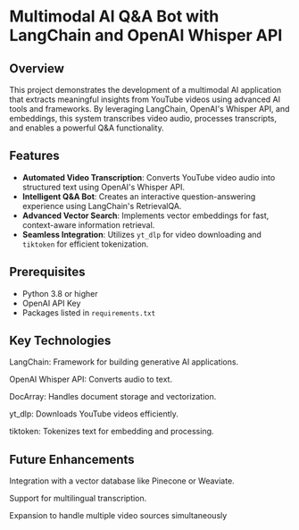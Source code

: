 # Multimodal AI Q&A Bot with LangChain and OpenAI Whisper API

## Overview
This project demonstrates the development of a multimodal AI application that extracts meaningful insights from YouTube videos using advanced AI tools and frameworks. By leveraging LangChain, OpenAI's Whisper API, and embeddings, this system transcribes video audio, processes transcripts, and enables a powerful Q&A functionality.

## Features
- **Automated Video Transcription**: Converts YouTube video audio into structured text using OpenAI's Whisper API.
- **Intelligent Q&A Bot**: Creates an interactive question-answering experience using LangChain's RetrievalQA.
- **Advanced Vector Search**: Implements vector embeddings for fast, context-aware information retrieval.
- **Seamless Integration**: Utilizes `yt_dlp` for video downloading and `tiktoken` for efficient tokenization.

## Prerequisites
- Python 3.8 or higher
- OpenAI API Key
- Packages listed in `requirements.txt`


## Key Technologies
LangChain: Framework for building generative AI applications.

OpenAI Whisper API: Converts audio to text.

DocArray: Handles document storage and vectorization.

yt_dlp: Downloads YouTube videos efficiently.

tiktoken: Tokenizes text for embedding and processing.

## Future Enhancements
Integration with a vector database like Pinecone or Weaviate.

Support for multilingual transcription.

Expansion to handle multiple video sources simultaneously